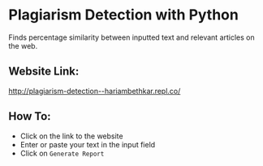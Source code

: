 # Plagiarism Detection with Python

Finds percentage similarity between inputted text and relevant articles on the web.

## Website Link:
http://plagiarism-detection--hariambethkar.repl.co/

## How To:
- Click on the link to the website
- Enter or paste your text in the input field
- Click on `Generate Report`
